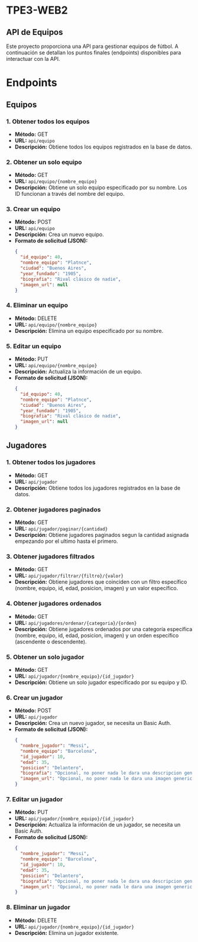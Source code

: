 # TPE3-WEB2
## API de Equipos

Este proyecto proporciona una API para gestionar equipos de fútbol. A continuación se detallan los puntos finales (endpoints) disponibles para interactuar con la API.

# Endpoints

## Equipos

### 1. Obtener todos los equipos
- **Método:** GET
- **URL:** `api/equipo`
- **Descripción:** Obtiene todos los equipos registrados en la base de datos.

### 2. Obtener un solo equipo
- **Método:** GET
- **URL:** `api/equipo/{nombre_equipo}`
- **Descripción:** Obtiene un solo equipo especificado por su nombre. Los ID funcionan a través del nombre del equipo.

### 3. Crear un equipo
- **Método:** POST
- **URL:** `api/equipo`
- **Descripción:** Crea un nuevo equipo.
- **Formato de solicitud (JSON):**
  ```json
  {
    "id_equipo": 40,
    "nombre_equipo": "Platnce",
    "ciudad": "Buenos Aires",
    "year_fundado": "1905",
    "biografia": "Rival clásico de nadie",
    "imagen_url": null
  }

### 4. Eliminar un equipo
- **Método:** DELETE
- **URL:** `api/equipo/{nombre_equipo}`
- **Descripción:** Elimina un equipo especificado por su nombre.

### 5. Editar un equipo
- **Método:** PUT
- **URL:** `api/equipo/{nombre_equipo}`
- **Descripción:** Actualiza la información de un equipo.
- **Formato de solicitud (JSON):**
  ```json
  {
    "id_equipo": 40,
    "nombre_equipo": "Platnce",
    "ciudad": "Buenos Aires",
    "year_fundado": "1905",
    "biografia": "Rival clásico de nadie",
    "imagen_url": null
  }
  
## Jugadores

### 1. Obtener todos los jugadores
- **Método:** GET
- **URL:** `api/jugador`
- **Descripción:** Obtiene todos los jugadores registrados en la base de datos.

### 2. Obtener jugadores paginados
- **Método:** GET
- **URL:** `api/jugador/paginar/{cantidad}`
- **Descripción:** Obtiene jugadores paginados segun la cantidad asignada empezando por el ultimo hasta el primero.

### 3. Obtener jugadores filtrados
- **Método:** GET
- **URL:** `api/jugador/filtrar/{filtro}/{valor}`
- **Descripción:** Obtiene jugadores que coinciden con un filtro específico (nombre, equipo, id, edad, posicion, imagen) y un valor específico.

### 4. Obtener jugadores ordenados
- **Método:** GET
- **URL:** `api/jugadores/ordenar/{categoria}/{orden}`
- **Descripción:** Obtiene jugadores ordenados por una categoría específica (nombre, equipo, id, edad, posicion, imagen) y un orden específico (ascendente o descendente).

### 5. Obtener un solo jugador
- **Método:** GET
- **URL:** `api/jugador/{nombre_equipo}/{id_jugador}`
- **Descripción:** Obtiene un solo jugador especificado por su equipo y ID.

### 6. Crear un jugador
- **Método:** POST
- **URL:** `api/jugador`
- **Descripción:** Crea un nuevo jugador, se necesita un Basic Auth.
- **Formato de solicitud (JSON):**
  ```json
  {
    "nombre_jugador": "Messi",
    "nombre_equipo": "Barcelona",
    "id_jugador": 10,
    "edad": 35,
    "posicion": "Delantero",
    "biografia": "Opcional, no poner nada le dara una descripcion generica",
    "imagen_url": "Opcional, no poner nada le dara una imagen generica"
  }

### 7. Editar un jugador
- **Método:** PUT
- **URL:** `api/jugador/{nombre_equipo}/{id_jugador}`
- **Descripción:** Actualiza la información de un jugador, se necesita un Basic Auth.
- **Formato de solicitud (JSON):**
  ```json
  {
    "nombre_jugador": "Messi",
    "nombre_equipo": "Barcelona",
    "id_jugador": 10,
    "edad": 35,
    "posicion": "Delantero",
    "biografia": "Opcional, no poner nada le dara una descripcion generica",
    "imagen_url": "Opcional, no poner nada le dara una imagen generica"
  }

### 8. Eliminar un jugador
- **Método:** DELETE
- **URL:** `api/jugador/{nombre_equipo}/{id_jugador}`
- **Descripción:** Elimina un jugador existente.